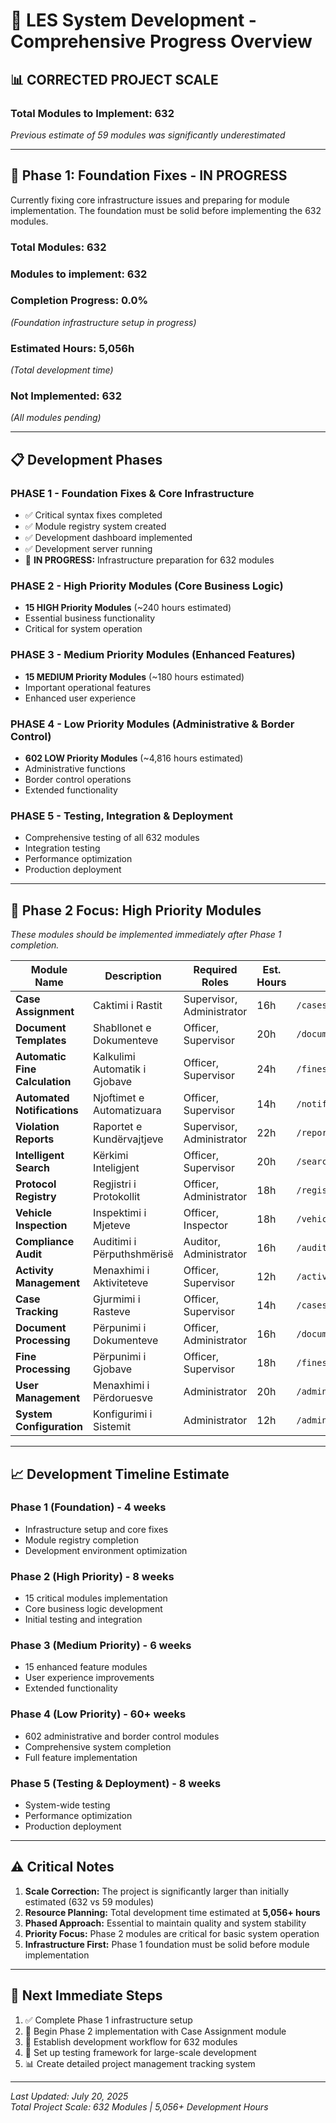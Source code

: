 # 🚀 LES System Development - Comprehensive Progress Overview

## 📊 **CORRECTED PROJECT SCALE**

### **Total Modules to Implement: 632**
*Previous estimate of 59 modules was significantly underestimated*

---

## 🎯 **Phase 1: Foundation Fixes - IN PROGRESS**
Currently fixing core infrastructure issues and preparing for module implementation. The foundation must be solid before implementing the 632 modules.

### **Total Modules: 632**
### **Modules to implement: 632**
### **Completion Progress: 0.0%** 
*(Foundation infrastructure setup in progress)*
### **Estimated Hours: 5,056h** 
*(Total development time)*
### **Not Implemented: 632**
*(All modules pending)*

---

## 📋 **Development Phases**

### **PHASE 1** - Foundation Fixes & Core Infrastructure
- ✅ Critical syntax fixes completed
- ✅ Module registry system created
- ✅ Development dashboard implemented
- ✅ Development server running
- 🔄 **IN PROGRESS:** Infrastructure preparation for 632 modules

### **PHASE 2** - High Priority Modules (Core Business Logic)
- **15 HIGH Priority Modules** (~240 hours estimated)
- Essential business functionality
- Critical for system operation

### **PHASE 3** - Medium Priority Modules (Enhanced Features)
- **15 MEDIUM Priority Modules** (~180 hours estimated)
- Important operational features
- Enhanced user experience

### **PHASE 4** - Low Priority Modules (Administrative & Border Control)
- **602 LOW Priority Modules** (~4,816 hours estimated)
- Administrative functions
- Border control operations
- Extended functionality

### **PHASE 5** - Testing, Integration & Deployment
- Comprehensive testing of all 632 modules
- Integration testing
- Performance optimization
- Production deployment

---

## 🎯 **Phase 2 Focus: High Priority Modules**
*These modules should be implemented immediately after Phase 1 completion.*

| Module Name | Description | Required Roles | Est. Hours | Route |
|-------------|-------------|----------------|------------|-------|
| **Case Assignment** | Caktimi i Rastit | Supervisor, Administrator | 16h | `/cases/assignment` |
| **Document Templates** | Shabllonet e Dokumenteve | Officer, Supervisor | 20h | `/documents/templates` |
| **Automatic Fine Calculation** | Kalkulimi Automatik i Gjobave | Officer, Supervisor | 24h | `/fines/calculation` |
| **Automated Notifications** | Njoftimet e Automatizuara | Officer, Supervisor | 14h | `/notifications/automated` |
| **Violation Reports** | Raportet e Kundërvajtjeve | Supervisor, Administrator | 22h | `/reports/violations` |
| **Intelligent Search** | Kërkimi Inteligjent | Officer, Supervisor | 20h | `/search/intelligent` |
| **Protocol Registry** | Regjistri i Protokollit | Officer, Administrator | 18h | `/registry/protocol` |
| **Vehicle Inspection** | Inspektimi i Mjeteve | Officer, Inspector | 18h | `/vehicles/inspection` |
| **Compliance Audit** | Auditimi i Përputhshmërisë | Auditor, Administrator | 16h | `/audit/compliance` |
| **Activity Management** | Menaxhimi i Aktiviteteve | Officer, Supervisor | 12h | `/activities/management` |
| **Case Tracking** | Gjurmimi i Rasteve | Officer, Supervisor | 14h | `/cases/tracking` |
| **Document Processing** | Përpunimi i Dokumenteve | Officer, Administrator | 16h | `/documents/processing` |
| **Fine Processing** | Përpunimi i Gjobave | Officer, Supervisor | 18h | `/fines/processing` |
| **User Management** | Menaxhimi i Përdoruesve | Administrator | 20h | `/admin/users` |
| **System Configuration** | Konfigurimi i Sistemit | Administrator | 12h | `/admin/config` |

---

## 📈 **Development Timeline Estimate**

### **Phase 1** (Foundation) - **4 weeks**
- Infrastructure setup and core fixes
- Module registry completion
- Development environment optimization

### **Phase 2** (High Priority) - **8 weeks**
- 15 critical modules implementation
- Core business logic development
- Initial testing and integration

### **Phase 3** (Medium Priority) - **6 weeks**
- 15 enhanced feature modules
- User experience improvements
- Extended functionality

### **Phase 4** (Low Priority) - **60+ weeks**
- 602 administrative and border control modules
- Comprehensive system completion
- Full feature implementation

### **Phase 5** (Testing & Deployment) - **8 weeks**
- System-wide testing
- Performance optimization
- Production deployment

---

## ⚠️ **Critical Notes**

1. **Scale Correction:** The project is significantly larger than initially estimated (632 vs 59 modules)
2. **Resource Planning:** Total development time estimated at **5,056+ hours**
3. **Phased Approach:** Essential to maintain quality and system stability
4. **Priority Focus:** Phase 2 modules are critical for basic system operation
5. **Infrastructure First:** Phase 1 foundation must be solid before module implementation

---

## 🔄 **Next Immediate Steps**

1. ✅ Complete Phase 1 infrastructure setup
2. 🎯 Begin Phase 2 implementation with Case Assignment module
3. 📝 Establish development workflow for 632 modules
4. 🧪 Set up testing framework for large-scale development
5. 📊 Create detailed project management tracking system

---

*Last Updated: July 20, 2025*  
*Total Project Scale: 632 Modules | 5,056+ Development Hours*
